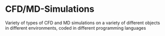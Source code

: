 # CFD/MD-Simulations
Variety of types of CFD and MD simulations on a variety of different objects in different environments, coded in different programming languages
